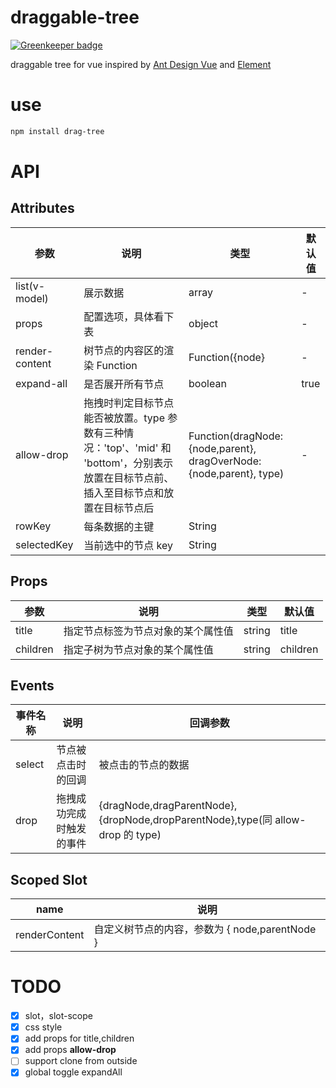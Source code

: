 # draggable-tree

[![Greenkeeper badge](https://badges.greenkeeper.io/Tauleos/draggable-tree.svg)](https://greenkeeper.io/)

draggable tree for vue inspired by [Ant Design Vue](https://vue.ant.design/components/tree-cn/#API) and [Element](https://element.eleme.cn/#/zh-CN/component/tree)

# use

```bash
npm install drag-tree

```

# API

## Attributes

| 参数           | 说明                                                                                                                                    | 类型                                                               | 默认值 |
| -------------- | --------------------------------------------------------------------------------------------------------------------------------------- | ------------------------------------------------------------------ | ------ |
| list(v-model)  | 展示数据                                                                                                                                | array                                                              | -      |
| props          | 配置选项，具体看下表                                                                                                                    | object                                                             | -      |
| render-content | 树节点的内容区的渲染 Function                                                                                                           | Function({node}                                                    | -      |
| expand-all     | 是否展开所有节点                                                                                                                        | boolean                                                            | true   |
| allow-drop     | 拖拽时判定目标节点能否被放置。type 参数有三种情况：'top'、'mid' 和 'bottom'，分别表示放置在目标节点前、插入至目标节点和放置在目标节点后 | Function(dragNode:{node,parent}, dragOverNode:{node,parent}, type) | -      |
| rowKey         | 每条数据的主键                                                                                                                          | String                                                             |
| selectedKey    | 当前选中的节点 key                                                                                                                      | String                                                             |

## Props

| 参数     | 说明                               | 类型   | 默认值   |
| -------- | ---------------------------------- | ------ | -------- |
| title    | 指定节点标签为节点对象的某个属性值 | string | title    |
| children | 指定子树为节点对象的某个属性值     | string | children |

## Events

| 事件名称 | 说明                     | 回调参数                                                                        |
| -------- | ------------------------ | ------------------------------------------------------------------------------- |
| select   | 节点被点击时的回调       | 被点击的节点的数据                                                              |
| drop     | 拖拽成功完成时触发的事件 | {dragNode,dragParentNode},{dropNode,dropParentNode},type(同 allow-drop 的 type) |

## Scoped Slot

| name          | 说明                                           |
| ------------- | ---------------------------------------------- |
| renderContent | 自定义树节点的内容，参数为 { node,parentNode } |

# TODO

- [x] slot，slot-scope
- [x] css style
- [x] add props for title,children
- [x] add props **allow-drop**
- [ ] support clone from outside
- [x] global toggle expandAll

